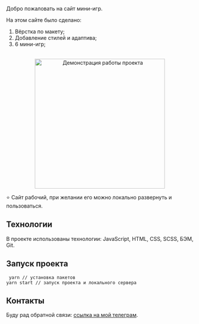 Добро пожаловать на сайт мини-игр. 

На этом сайте было сделано:
1. Вёрстка по макету;
2. Добавление стилей и адаптива;
3. 6 мини-игр;

<div align="center">
   <br>
   <img src="./demo.gif" alt="Демонстрация работы проекта" height="350">
</div>

⭐️ Сайт рабочий, при желании его можно локально развернуть и пользоваться.

## Технологии
В проекте использованы технологии: JavaScript, HTML, CSS, SCSS, БЭМ, Git.

## Запуск проекта
``` yarn // установка пакетов```
<br>
```yarn start // запуск проекта и локального сервера```

## Контакты 
Буду рад обратной связи: [ссылка на мой телеграм](https://t.me/HoverStep00).
